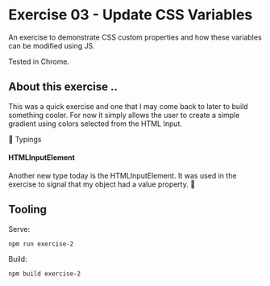 # Exercise 03 - Update CSS Variables

An exercise to demonstrate CSS custom properties and how these variables can be modified using JS.

Tested in Chrome.

## About this exercise ..

This was a quick exercise and one that I may come back to later to build something cooler. For now it simply allows the user to create a simple gradient using colors selected from the HTML Input.

:book: Typings <br/>

#### HTMLInputElement

Another new type today is the HTMLInputElement. It was used in the exercise to signal that my object had a value property. :wolf:

## Tooling

Serve:

`npm run exercise-2`

Build:

`npm build exercise-2`
